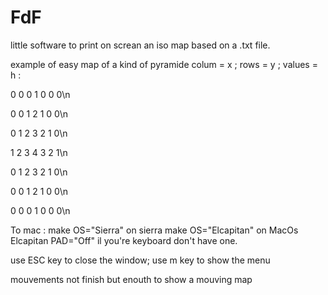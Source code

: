 # FdF
little software to print on screan an iso map based on a .txt file.

example of easy map of a kind of pyramide colum = x ; rows = y ; values = h :

0 0 0 1 0 0 0\n

0 0 1 2 1 0 0\n

0 1 2 3 2 1 0\n

1 2 3 4 3 2 1\n

0 1 2 3 2 1 0\n

0 0 1 2 1 0 0\n

0 0 0 1 0 0 0\n 


To mac :
make OS="Sierra" on sierra
make OS="Elcapitan" on MacOs Elcapitan
            PAD="Off" il you're keyboard don't have one.


use ESC key to close the window;
use m key to show the menu

mouvements not finish but enouth to show a mouving map
